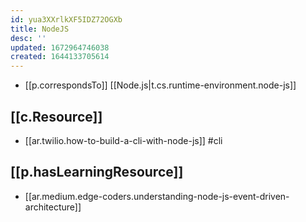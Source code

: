```yaml
---
id: yua3XXrlkXF5IDZ72OGXb
title: NodeJS
desc: ''
updated: 1672964746038
created: 1644133705614
---
```


- [[p.correspondsTo]] [[Node.js|t.cs.runtime-environment.node-js]]
  
## [[c.Resource]]

- [[ar.twilio.how-to-build-a-cli-with-node-js]] #cli

## [[p.hasLearningResource]]

- [[ar.medium.edge-coders.understanding-node-js-event-driven-architecture]]